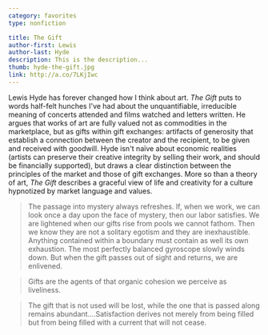 ```yaml
---
category: favorites
type: nonfiction

title: The Gift
author-first: Lewis
author-last: Hyde
description: This is the description...
thumb: hyde-the-gift.jpg
link: http://a.co/7LKjIwc
---
```


Lewis Hyde has forever changed how I think about art. *The Gift* puts to words half-felt hunches I've had about the unquantifiable, irreducible meaning of concerts attended and films watched and letters written. He argues that works of art are fully valued not as commodities in the marketplace, but as gifts within gift exchanges: artifacts of generosity that establish a connection between the creator and the recipient, to be given and received with goodwill. Hyde isn't naïve about economic realities (artists can preserve their creative integrity by selling their work, and should be financially supported), but draws a clear distinction between the principles of the market and those of gift exchanges. More so than a theory of art, *The Gift* describes a graceful view of life and creativity for a culture hypnotized by market language and values.


> The passage into mystery always refreshes. If, when we work, we can look once a day upon the face of mystery, then our labor satisfies. We are lightened when our gifts rise from pools we cannot fathom. Then we know they are not a solitary egotism and they are inexhaustible. Anything contained within a boundary must contain as well its own exhaustion. The most perfectly balanced gyroscope slowly winds down. But when the gift passes out of sight and returns, we are enlivened.

> Gifts are the agents of that organic cohesion we perceive as liveliness.

> The gift that is not used will be lost, while the one that is passed along remains abundant....Satisfaction derives not merely from being filled but from being filled with a current that will not cease.